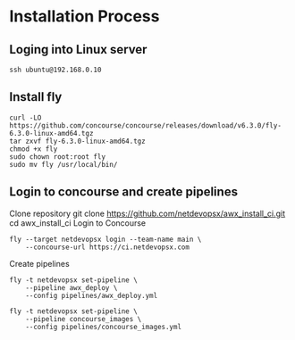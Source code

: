 # Installation Process
## Loging into Linux server
```
ssh ubuntu@192.168.0.10
```

## Install fly
```
curl -LO https://github.com/concourse/concourse/releases/download/v6.3.0/fly-6.3.0-linux-amd64.tgz
tar zxvf fly-6.3.0-linux-amd64.tgz
chmod +x fly
sudo chown root:root fly
sudo mv fly /usr/local/bin/
```

## Login to concourse and create pipelines
Clone repository 
git clone https://github.com/netdevopsx/awx_install_ci.git
cd awx_install_ci
Login to Concourse
```
fly --target netdevopsx login --team-name main \
    --concourse-url https://ci.netdevopsx.com
```
Create pipelines
```
fly -t netdevopsx set-pipeline \
    --pipeline awx_deploy \
    --config pipelines/awx_deploy.yml

fly -t netdevopsx set-pipeline \
    --pipeline concourse_images \
    --config pipelines/concourse_images.yml
```